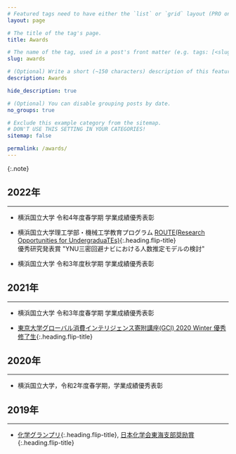 ```yaml
---
# Featured tags need to have either the `list` or `grid` layout (PRO only).
layout: page

# The title of the tag's page.
title: Awards

# The name of the tag, used in a post's front matter (e.g. tags: [<slug>]).
slug: awards

# (Optional) Write a short (~150 characters) description of this featured tag.
description: Awards

hide_description: true

# (Optional) You can disable grouping posts by date.
no_groups: true

# Exclude this example category from the sitemap.
# DON'T USE THIS SETTING IN YOUR CATEGORIES!
sitemap: false

permalink: /awards/
---
```



{:.note}

## 2022年
----------------------------------------------------------------
* 横浜国立大学 令和4年度春学期 学業成績優秀表彰

* 横浜国立大学理工学部・機械工学教育プログラム [ROUTE(Research Opportunities for UndergraduaTEs)]{:.heading.flip-title} <br>
優秀研究発表賞 "YNU三密回避ナビにおける人数推定モデルの検討"

* 横浜国立大学 令和3年度秋学期 学業成績優秀表彰


## 2021年
----------------------------------------------------------------
* 横浜国立大学 令和3年度春学期 学業成績優秀表彰

* [東京大学グローバル消費インテリジェンス寄附講座(GCI) 2020 Winter 優秀修了生]{:.heading.flip-title}

## 2020年
----------------------------------------------------------------
* 横浜国立大学，令和2年度春学期，学業成績優秀表彰

## 2019年
----------------------------------------------------------------
* [化学グランプリ]{:.heading.flip-title}, [日本化学会東海支部奨励賞]{:.heading.flip-title}


[ROUTE(Research Opportunities for UndergraduaTEs)]: http://es-route.ynu.ac.jp/
[東京大学グローバル消費インテリジェンス寄附講座(GCI) 2020 Winter 優秀修了生]: https://gci.t.u-tokyo.ac.jp/gci2020winter-honors/
  
[化学グランプリ]: https://gp.csj.jp/ 
[日本化学会東海支部奨励賞]: https://tokai.chemistry.or.jp/wp-content/uploads/2022/09/award_2020.pdf

